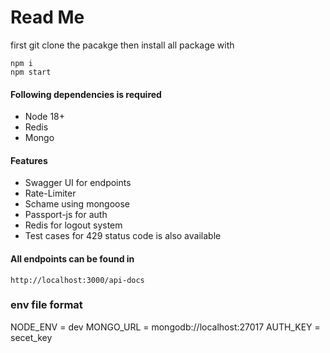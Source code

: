 # Read Me
first git clone the pacakge 
then install all package with 
~~~
npm i
npm start
~~~
#### Following dependencies is required
* Node 18+
* Redis
* Mongo

#### Features
* Swagger UI for endpoints
* Rate-Limiter
* Schame using mongoose
* Passport-js for auth
* Redis for logout system
* Test cases for 429 status code is also available


#### All endpoints can be found in 
~~~
http://localhost:3000/api-docs
~~~

### env file format
NODE_ENV = dev
MONGO_URL = mongodb://localhost:27017
AUTH_KEY = secet_key
